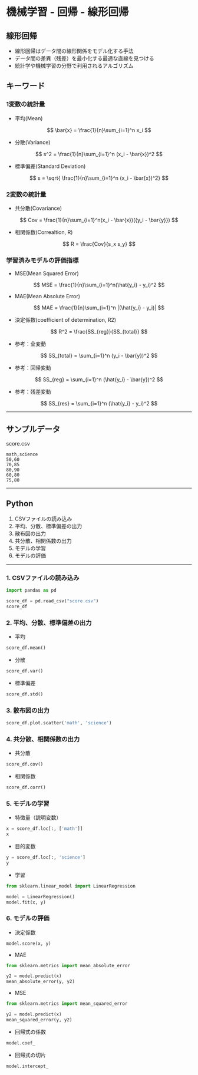 # 機械学習 - 回帰 - 線形回帰

## 線形回帰

* 線形回帰はデータ間の線形関係をモデル化する手法
* データ間の差異（残差）を最小化する最適な直線を見つける
* 統計学や機械学習の分野で利用されるアルゴリズム

## キーワード

### 1変数の統計量

* 平均(Mean)

$$
\bar{x} = \frac{1}{n}\sum_{i=1}^n x_i
$$

* 分散(Variance)

$$
s^2 = \frac{1}{n}\sum_{i=1}^n (x_i - \bar{x})^2
$$

* 標準偏差(Standard Deviation)

$$
s = \sqrt{ \frac{1}{n}\sum_{i=1}^n (x_i - \bar{x})^2}
$$

### 2変数の統計量

* 共分散(Covariance)

$$
Cov = \frac{1}{n}\sum_{i=1}^n(x_i - \bar{x})({y_i - \bar{y}})
$$

* 相関係数(Correaltion, R)

$$
R = \frac{Cov}{s_x s_y}
$$

### 学習済みモデルの評価指標

* MSE(Mean Squared Error)

$$
MSE = \frac{1}{n}\sum_{i=1}^n(\hat{y_i} - y_i)^2
$$

* MAE(Mean Absolute Error)

$$
MAE = \frac{1}{n}\sum_{i=1}^n |(\hat{y_i} - y_i)|
$$

* 決定係数(coefficient of determination, R2)

$$
R^2 = \frac{SS_{reg}}{SS_{total}}
$$

* 参考：全変動

$$
SS_{total} = \sum_{i=1}^n (y_i - \bar{y})^2
$$

* 参考：回帰変動

$$
SS_{reg} = \sum_{i=1}^n (\hat{y_i} - \bar{y})^2
$$

* 参考：残差変動

$$
SS_{res} = \sum_{i=1}^n (\hat{y_i} - y_i)^2
$$

---

## サンプルデータ

score.csv

```csv
math,science
50,60
70,85
80,90
60,80
75,80
```

---

## Python

1. CSVファイルの読み込み
2. 平均、分散、標準偏差の出力
3. 散布図の出力
4. 共分散、相関係数の出力
5. モデルの学習
6. モデルの評価

---

### 1. CSVファイルの読み込み

```python
import pandas as pd

score_df = pd.read_csv("score.csv")
score_df
```

### 2. 平均、分散、標準偏差の出力

* 平均

```python
score_df.mean()
```

* 分散

```python
score_df.var()
```

* 標準偏差

```python
score_df.std()
```

### 3. 散布図の出力

```python
score_df.plot.scatter('math', 'science')
```

### 4. 共分散、相関係数の出力

* 共分散

```python
score_df.cov()
```

* 相関係数

```python
score_df.corr()
```

### 5. モデルの学習

* 特徴量（説明変数）

```python
x = score_df.loc[:, ['math']]
x
```

* 目的変数

```python
y = score_df.loc[:, 'science']
y
```

* 学習

```python
from sklearn.linear_model import LinearRegression

model = LinearRegression()
model.fit(x, y)
```

### 6. モデルの評価

* 決定係数

```python
model.score(x, y)
```

* MAE

```python
from sklearn.metrics import mean_absolute_error

y2 = model.predict(x)
mean_absolute_error(y, y2)
```

* MSE

```python
from sklearn.metrics import mean_squared_error

y2 = model.predict(x)
mean_squared_error(y, y2)
```

* 回帰式の係数

```python
model.coef_
```

* 回帰式の切片

```python
model.intercept_
```
